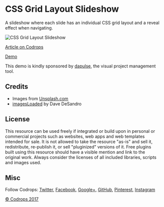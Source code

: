 # CSS Grid Layout Slideshow 

A slideshow where each slide has an individual CSS grid layout and a reveal effect when navigating.

![CSS Grid Layout Slideshow](https://tympanus.net/codrops/wp-content/uploads/2017/07/GridLayoutSlideshow_Featured.jpg)

[Article on Codrops](https://tympanus.net/codrops/?p=31774)

[Demo](https://tympanus.net/Development/GridLayoutSlideshow/)

This demo is kindly sponsored by [dapulse](http://go.hackingui.com/DaPulsecodrops180717), the visual project management tool.

## Credits

- Images from [Unsplash.com](https://unsplash.com/)
- [imagesLoaded](https://imagesloaded.desandro.com/) by Dave DeSandro

## License
This resource can be used freely if integrated or build upon in personal or commercial projects such as websites, web apps and web templates intended for sale. It is not allowed to take the resource "as-is" and sell it, redistribute, re-publish it, or sell "pluginized" versions of it. Free plugins built using this resource should have a visible mention and link to the original work. Always consider the licenses of all included libraries, scripts and images used.

## Misc

Follow Codrops: [Twitter](http://www.twitter.com/codrops), [Facebook](http://www.facebook.com/codrops), [Google+](https://plus.google.com/101095823814290637419), [GitHub](https://github.com/codrops), [Pinterest](http://www.pinterest.com/codrops/), [Instagram](https://www.instagram.com/codropsss/)

[© Codrops 2017](http://www.codrops.com)





